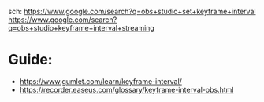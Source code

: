 sch: https://www.google.com/search?q=obs+studio+set+keyframe+interval https://www.google.com/search?q=obs+studio+keyframe+interval+streaming

# Guide:
- https://www.gumlet.com/learn/keyframe-interval/
- https://recorder.easeus.com/glossary/keyframe-interval-obs.html
